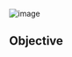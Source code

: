 ![image](https://github.com/user-attachments/assets/df2892d0-5541-4a6d-ac63-86696e3244f5)

## Objective
